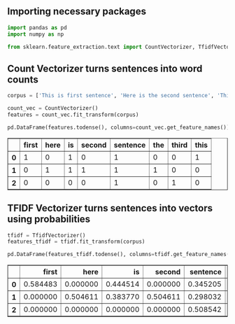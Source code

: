 ## Importing necessary packages


```python
import pandas as pd
import numpy as np

from sklearn.feature_extraction.text import CountVectorizer, TfidfVectorizer
```

## Count Vectorizer turns sentences into word counts


```python
corpus = ['This is first sentence', 'Here is the second sentence', 'Third sentence']
```


```python
count_vec = CountVectorizer()
features = count_vec.fit_transform(corpus)
```


```python
pd.DataFrame(features.todense(), columns=count_vec.get_feature_names())
```




<div>
<style scoped>
    .dataframe tbody tr th:only-of-type {
        vertical-align: middle;
    }

    .dataframe tbody tr th {
        vertical-align: top;
    }

    .dataframe thead th {
        text-align: right;
    }
</style>
<table border="1" class="dataframe">
  <thead>
    <tr style="text-align: right;">
      <th></th>
      <th>first</th>
      <th>here</th>
      <th>is</th>
      <th>second</th>
      <th>sentence</th>
      <th>the</th>
      <th>third</th>
      <th>this</th>
    </tr>
  </thead>
  <tbody>
    <tr>
      <th>0</th>
      <td>1</td>
      <td>0</td>
      <td>1</td>
      <td>0</td>
      <td>1</td>
      <td>0</td>
      <td>0</td>
      <td>1</td>
    </tr>
    <tr>
      <th>1</th>
      <td>0</td>
      <td>1</td>
      <td>1</td>
      <td>1</td>
      <td>1</td>
      <td>1</td>
      <td>0</td>
      <td>0</td>
    </tr>
    <tr>
      <th>2</th>
      <td>0</td>
      <td>0</td>
      <td>0</td>
      <td>0</td>
      <td>1</td>
      <td>0</td>
      <td>1</td>
      <td>0</td>
    </tr>
  </tbody>
</table>
</div>



## TFIDF Vectorizer turns sentences into vectors using probabilities


```python
tfidf = TfidfVectorizer()
features_tfidf = tfidf.fit_transform(corpus)
```


```python
pd.DataFrame(features_tfidf.todense(), columns=tfidf.get_feature_names())
```




<div>
<style scoped>
    .dataframe tbody tr th:only-of-type {
        vertical-align: middle;
    }

    .dataframe tbody tr th {
        vertical-align: top;
    }

    .dataframe thead th {
        text-align: right;
    }
</style>
<table border="1" class="dataframe">
  <thead>
    <tr style="text-align: right;">
      <th></th>
      <th>first</th>
      <th>here</th>
      <th>is</th>
      <th>second</th>
      <th>sentence</th>
      <th>the</th>
      <th>third</th>
      <th>this</th>
    </tr>
  </thead>
  <tbody>
    <tr>
      <th>0</th>
      <td>0.584483</td>
      <td>0.000000</td>
      <td>0.444514</td>
      <td>0.000000</td>
      <td>0.345205</td>
      <td>0.000000</td>
      <td>0.000000</td>
      <td>0.584483</td>
    </tr>
    <tr>
      <th>1</th>
      <td>0.000000</td>
      <td>0.504611</td>
      <td>0.383770</td>
      <td>0.504611</td>
      <td>0.298032</td>
      <td>0.504611</td>
      <td>0.000000</td>
      <td>0.000000</td>
    </tr>
    <tr>
      <th>2</th>
      <td>0.000000</td>
      <td>0.000000</td>
      <td>0.000000</td>
      <td>0.000000</td>
      <td>0.508542</td>
      <td>0.000000</td>
      <td>0.861037</td>
      <td>0.000000</td>
    </tr>
  </tbody>
</table>
</div>


